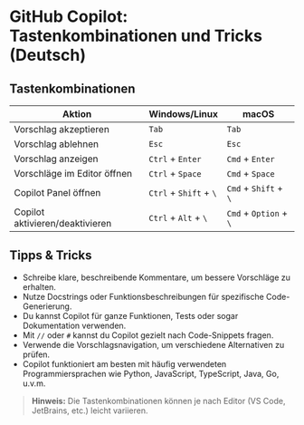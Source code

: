 # GitHub Copilot: Tastenkombinationen und Tricks (Deutsch)

## Tastenkombinationen

| Aktion                          | Windows/Linux          | macOS                  |
| ------------------------------- | ---------------------- | ---------------------- |
| Vorschlag akzeptieren           | `Tab`                  | `Tab`                  |
| Vorschlag ablehnen              | `Esc`                  | `Esc`                  |
| Vorschlag anzeigen              | `Ctrl` + `Enter`       | `Cmd` + `Enter`        |
| Vorschläge im Editor öffnen     | `Ctrl` + `Space`       | `Cmd` + `Space`        |
| Copilot Panel öffnen            | `Ctrl` + `Shift` + `\` | `Cmd` + `Shift` + `\`  |
| Copilot aktivieren/deaktivieren | `Ctrl` + `Alt` + `\`   | `Cmd` + `Option` + `\` |

## Tipps & Tricks

- Schreibe klare, beschreibende Kommentare, um bessere Vorschläge zu erhalten.
- Nutze Docstrings oder Funktionsbeschreibungen für spezifische Code-Generierung.
- Du kannst Copilot für ganze Funktionen, Tests oder sogar Dokumentation verwenden.
- Mit `//` oder `#` kannst du Copilot gezielt nach Code-Snippets fragen.
- Verwende die Vorschlagsnavigation, um verschiedene Alternativen zu prüfen.
- Copilot funktioniert am besten mit häufig verwendeten Programmiersprachen wie Python, JavaScript, TypeScript, Java, Go, u.v.m.

> **Hinweis:** Die Tastenkombinationen können je nach Editor (VS Code, JetBrains, etc.) leicht variieren.
